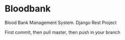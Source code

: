 # Bloodbank
Blood Bank Management System. Django Rest Project

First commit, then pull master, then push in your branch
